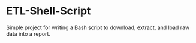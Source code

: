 # ETL-Shell-Script
Simple project for writing a Bash script to download, extract, and load raw data into a report.
